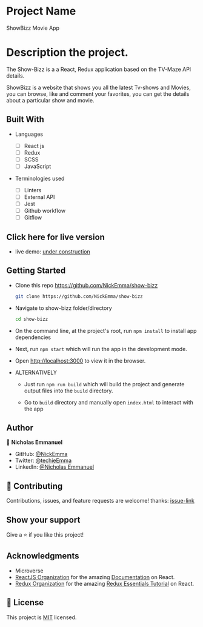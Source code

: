 # Project Name

ShowBizz Movie App

# Description the project.

The Show-Bizz is a a React, Redux application based on the TV-Maze API details.

ShowBizz is a website that shows you all the latest Tv-shows and Movies, you can browse, like and comment your favorites, you can get the details about a particular show and movie.

## Built With

- Languages

  - [ ] React js
  - [ ] Redux
  - [ ] SCSS
  - [ ] JavaScript

- Terminologies used
  - [ ] Linters
  - [ ] External API
  - [ ] Jest
  - [ ] Github workflow
  - [ ] Gitflow

## Click here for live version

- live demo: [under construction]()

## Getting Started

- Clone this repo <https://github.com/NickEmma/show-bizz>

  ```bash
  git clone https://github.com/NickEmma/show-bizz
  ```

- Navigate to show-bizz folder/directory

  ```bash
  cd show-bizz
  ```

- On the command line, at the project's root, run `npm install` to install app dependencies

- Next, run `npm start` which will run the app in the development mode.

- Open [http://localhost:3000](http://localhost:3000) to view it in the browser.

- ALTERNATIVELY

  - Just run `npm run build` which will build the project and generate output files into the `build` directory.

  - Go to `build` directory and manually open `index.html` to interact with the app

## Author

👤 **Nicholas Emmanuel**

- GitHub: [@NickEmma](https://github.com/NickEmma)
- Twitter: [@techieEmma](https://twitter.com/techieEmma)
- LinkedIn: [@Nicholas Emmanuel](https://www.linkedin.com/in/techieemma/)

## 🤝 Contributing

Contributions, issues, and feature requests are welcome!
thanks: [issue-link](https://github.com/NickEmma/show-bizz/issues)

## Show your support

Give a ⭐️ if you like this project!

## Acknowledgments

- Microverse
- [ReactJS Organization](https://reactjs.org/) for the amazing [Documentation](https://reactjs.org/docs/getting-started.html) on React.
- [Redux Organization](https://redux.js.org/) for the amazing [Redux Essentials Tutorial](https://redux.js.org/tutorials/essentials/part-1-overview-concepts) on React.

## 📝 License

This project is [MIT](./LICENSE) licensed.
